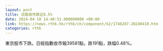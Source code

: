 ```yaml
---
layout: post
title: 日股收市跌近0.5%
date: 2024-04-10 14:40:51.000000000 +08:00
link: https://news.rthk.hk/rthk/ch/component/k2/1748287-20240410.htm
categories: rthk
---
```


東京股市下跌。日經指數收市報39581點，跌191點，跌幅0.48%。
